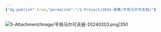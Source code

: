 ```yaml
---
{"dg-publish":true,"permalink":"/1-Project/2024-美赛/平局马尔可夫链/"}
---
```


![5-Attachment/Image/平局马尔可夫链-20240203.png|350](/img/user/5-Attachment/Image/%E5%B9%B3%E5%B1%80%E9%A9%AC%E5%B0%94%E5%8F%AF%E5%A4%AB%E9%93%BE-20240203.png)